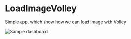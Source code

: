 # LoadImageVolley

Simple app, which show how we can load image with Volley

![Sample dashboard](http://i.imgur.com/xkefcp4.png?1)
